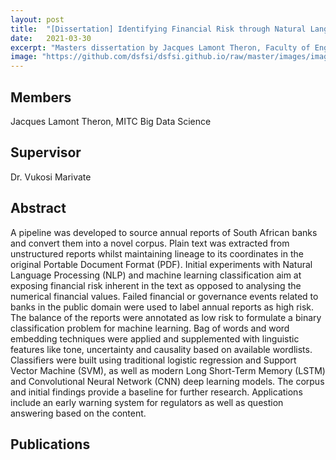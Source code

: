 ```yaml
---
layout: post
title:  "[Dissertation] Identifying Financial Risk through Natural Language Processing of Company Annual Reports"
date:   2021-03-30
excerpt: "Masters dissertation by Jacques Lamont Theron, Faculty of Engineering, Built Environment and Information Technology University of Pretoria, Pretoria"
image: "https://github.com/dsfsi/dsfsi.github.io/raw/master/images/image--000_Theron.png"
---
```

## Members
Jacques Lamont Theron, MITC Big Data Science
## Supervisor
Dr. Vukosi Marivate

## Abstract
A pipeline was developed to source annual reports of South African banks and convert them into a novel corpus. Plain text was extracted from unstructured reports whilst maintaining lineage to its coordinates in the original Portable Document Format (PDF). Initial experiments with Natural Language Processing (NLP) and machine learning classification aim at exposing financial risk inherent in the text as opposed to analysing the numerical financial values. Failed financial or governance events related to banks in the public domain were used to label annual reports as high risk. The balance of the reports were annotated as low risk to formulate a binary classification problem for machine learning. Bag of words and word embedding techniques were applied and supplemented with linguistic features like tone, uncertainty and causality based on available wordlists. Classifiers were built using traditional logistic regression and Support Vector Machine (SVM), as well as modern Long Short-Term Memory (LSTM) and Convolutional Neural Network (CNN) deep learning models. The corpus and initial findings provide a baseline for further research. Applications include an early warning system for regulators as well as question answering based on the content.

## Publications
